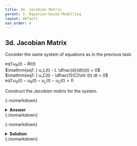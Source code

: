 ```yaml
---
title: 3d. Jacobian Matrix
parent: 3. Equation-based Modelling
layout: default
nav_order: 4
---
```


## 3d. Jacobian Matrix

Consider the same system of equations as in the previous task:

$\mathrm{eq1: } u_R(t) - R i(t)$\
$\mathrm{eq1: } u_L(t) - L \dfrac{d}{dt}i(t) = 0$\
$\mathrm{eq1: } u_C(t) - \dfrac{1}{C}\int i(t) dt = 0$\
$\mathrm{eq1: } u_S(t) - u_R(t) - u_L(t) - u_C(t) = 0$

Construct the *Jacobian matrix* for the system.

{::nomarkdown}<details><summary><strong>Answer</strong></summary>{:/nomarkdown}

|         | $i$   | $u_R$ | $u_L$ | $u_C$ |
|---------|-------|-------|-------|-------|
| **eq1** | $-R$  | $1$   | $0$   | $0$   |
| **eq2** | $0$   | $0$   | $1    | $0$   |
| **eq3** | $0$   | $0$   | $0    | $1$   |
| **eq4** | $0$   | $-1$  | $-1$  | $-1$  |

{::nomarkdown}</details>{:/nomarkdown}



{::nomarkdown}<details><summary><strong>Solution</strong></summary>{:/nomarkdown}

The Jacobian matrix is the matrix of the partial derivative of each equation with respect to each variable. This is used e.g. for iterating using Newton's method.

Note that we only differentiate with respect to the actual variables - **not** their derivatives or integrals. 

Note that derivatives and integrals also counts. Delayed variables, in the case of *difference equations*, however does not (but this is not relevant for this task).

We use the same variable order as in the previous task: $\left[i, u_R, u_L, u_C\right]$.

Equation 1 differentiated with respect to variable $i$ is calculated as:

$\dfrac{\partial}{\partial i}\left(u_R-R i\right) = -R$

We populate now populate the Jacobian matrix by repeating this for each combination of equation and variable:

|         | $i$   | $u_R$ | $u_L$ | $u_C$ |
|---------|-------|-------|-------|-------|
| **eq1** | -R    | 1     | 0     | 0     |
| **eq2** | 0     | 0     | 1     | 0     |
| **eq3** | 0     | 0     | 0     | 1     |
| **eq4** | 0     | -1    | -1    | -1    |

{::nomarkdown}</details>{:/nomarkdown}
